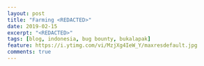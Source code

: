 ```yaml
---
layout: post
title: "Farming <REDACTED>"
date: 2019-02-15
excerpt: "<REDACTED>"
tags: [blog, indonesia, bug bounty, bukalapak]
feature: https://i.ytimg.com/vi/MzjXg4IeW_Y/maxresdefault.jpg
comments: true
---
```


<REDACTED>
